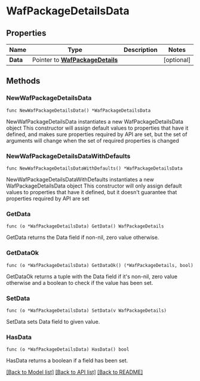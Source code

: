 # WafPackageDetailsData

## Properties

Name | Type | Description | Notes
------------ | ------------- | ------------- | -------------
**Data** | Pointer to [**WafPackageDetails**](WafPackageDetails.md) |  | [optional] 

## Methods

### NewWafPackageDetailsData

`func NewWafPackageDetailsData() *WafPackageDetailsData`

NewWafPackageDetailsData instantiates a new WafPackageDetailsData object
This constructor will assign default values to properties that have it defined,
and makes sure properties required by API are set, but the set of arguments
will change when the set of required properties is changed

### NewWafPackageDetailsDataWithDefaults

`func NewWafPackageDetailsDataWithDefaults() *WafPackageDetailsData`

NewWafPackageDetailsDataWithDefaults instantiates a new WafPackageDetailsData object
This constructor will only assign default values to properties that have it defined,
but it doesn't guarantee that properties required by API are set

### GetData

`func (o *WafPackageDetailsData) GetData() WafPackageDetails`

GetData returns the Data field if non-nil, zero value otherwise.

### GetDataOk

`func (o *WafPackageDetailsData) GetDataOk() (*WafPackageDetails, bool)`

GetDataOk returns a tuple with the Data field if it's non-nil, zero value otherwise
and a boolean to check if the value has been set.

### SetData

`func (o *WafPackageDetailsData) SetData(v WafPackageDetails)`

SetData sets Data field to given value.

### HasData

`func (o *WafPackageDetailsData) HasData() bool`

HasData returns a boolean if a field has been set.


[[Back to Model list]](HOW-TO.md#documentation-for-models) [[Back to API list]](HOW-TO.md#documentation-for-api-endpoints) [[Back to README]](HOW-TO.md)


